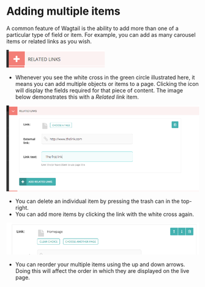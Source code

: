 # Adding multiple items

A common feature of Wagtail is the ability to add more than one of a particular type of field or item. For example, you can add as many carousel items or related links as you wish.

![](../../_static/images/screen24_multiple_items_closed.png)

-   Whenever you see the white cross in the green circle illustrated here, it means you can add multiple objects or items to a page. Clicking the icon will display the fields required for that piece of content. The image below demonstrates this with a _Related link_ item.

![](../../_static/images/screen25_multiple_items_open.png)

-   You can delete an individual item by pressing the trash can in the top-right.
-   You can add more items by clicking the link with the white cross again.

![](../../_static/images/screen26_reordering_multiple_items.png)

-   You can reorder your multiple items using the up and down arrows. Doing this will affect the order in which they are displayed on the live page.
